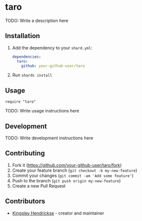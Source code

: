 # taro

TODO: Write a description here

## Installation

1. Add the dependency to your `shard.yml`:

   ```yaml
   dependencies:
     taro:
       github: your-github-user/taro
   ```

2. Run `shards install`

## Usage

```crystal
require "taro"
```

TODO: Write usage instructions here

## Development

TODO: Write development instructions here

## Contributing

1. Fork it (<https://github.com/your-github-user/taro/fork>)
2. Create your feature branch (`git checkout -b my-new-feature`)
3. Commit your changes (`git commit -am 'Add some feature'`)
4. Push to the branch (`git push origin my-new-feature`)
5. Create a new Pull Request

## Contributors

- [Kingsley Hendrickse](https://github.com/your-github-user) - creator and maintainer
